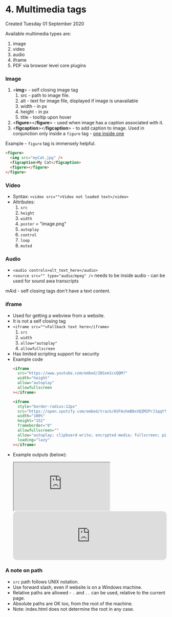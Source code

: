 # 4. Multimedia tags
Created Tuesday 01 September 2020

Available multimedia types are:
1. image
2. video
3. audio
4. iframe
5. PDF via browser level core plugins

### Image
1. <**img**> - self closing image tag
   1. src - path to image file.
   2. alt - text for image file, displayed if image is unavailable
   3. width - in px
   4. height - in px
   5. title - tooltip upon hover
2. <**figure**></**figure**> - used when image has a caption associated with it.
3. <**figcaption**></**figcaption**> - to add caption to image. Used in conjunction only inside a `figure` tag - [one inside one](https://www.sitepoint.com/quick-tip-the-right-way-to-use-figure-and-figcaption-elements/)

Example - `figure` tag is immensely helpful.

```html
<figure>
  <img src="myCat.jpg" />
  <figcaption>My Cat</figcaption>
  <figure></figure>
</figure>
```

### Video
- Syntax: `<video src="">Video not loaded text</video>`
- Attributes:
  1.  `src`
  2.  `height`
  3.  `width`
  4.  `poster` = "image.png"
  5.  `autoplay`
  6.  `control`
  7.  `loop`
  8.  `muted`

### Audio
- `<audio controls>alt_text_here</audio>`
- `<source src="" type="audio/mpeg" />` needs to be inside audio - can be used for sound awa transcripts

mAid - self closing tags don't have a text content.

### iframe
- Used for getting a webview from a website.
- It is not a self closing tag
- `<iframe src="">Fallback text here</iframe>`
  1.  `src`
  2.  `width`
  3.  `allow="autoplay"`
  4.  `allowfullscreen`
- Has limited scripting support for security
- Example code
  ```html
  <iframe
    src="https://www.youtube.com/embed/2DGxm1csQQM?"
    width="height"
    allow="autoplay"
    allowfullscreen
  ></iframe>
  ```
  ```html
  <iframe
    style="border-radius:12px"
    src="https://open.spotify.com/embed/track/6SFAshmB8xVQZMIPrJ1qqY?utm_source=generator"
    width="100%"
    height="152"
    frameborder="0"
    allowfullscreen=""
    allow="autoplay; clipboard-write; encrypted-media; fullscreen; picture-in-picture"
    loading="lazy"
  ></iframe>
  ```

* Example outputs (below):
  <iframe
  	src="https://www.youtube.com/embed/2DGxm1csQQM?"
  	width="height"
  	allow="autoplay"
  	allowfullscreenx
    ></iframe>

  <iframe style="border-radius:12px" src="https://open.spotify.com/embed/track/6SFAshmB8xVQZMIPrJ1qqY?utm_source=generator" width="100%" height="152" frameBorder="0" allowfullscreen="" allow="autoplay; clipboard-write; encrypted-media; fullscreen; picture-in-picture" loading="lazy"></iframe>

### A note on path
- `src` path follows UNIX notation.
- Use forward slash, even if website is on a Windows machine.
- Relative paths are allowed - `.` and `..` can be used, relative to the current page.
- Absolute paths are OK too, from the root of the machine.
- Note: index.html does not determine the root in any case.
